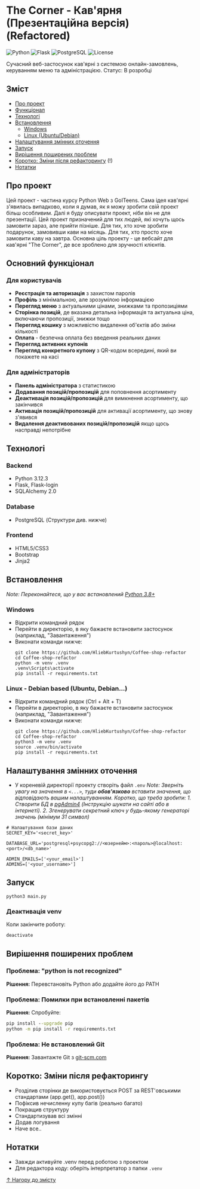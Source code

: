 # The Corner - Кав'ярня (Презентаційна версія) (Refactored)

![Python](https://img.shields.io/badge/Python-3.8+-blue.svg)
![Flask](https://img.shields.io/badge/Flask-2.3-green.svg)
![PostgreSQL](https://img.shields.io/badge/PostgreSQL-13-purple.svg)
![License](https://img.shields.io/badge/License-MIT-yellow.svg)

Сучасний веб-застосунок кав'ярні з системою онлайн-замовлень, керуванням меню та адміністрацією.
Статус: В розробці

## Зміст
- [Про проект](#про-проект)
- [Функціонал](#функціонал)
- [Технологі](#технологі)
- [Встановлення](#встановлення)
  - [Windows](#windows)
  - [Linux (Ubuntu/Debian)](#linux-ubuntudebian)
- [Налаштування змінних оточення](#налаштування-змінних-оточення)
- [Запуск](#запуск)
- [Вирішення поширених проблем](#вирішення-поширених-проблем)
- [Коротко: Зміни після рефакторингу](#коротко-зміни-після-рефакторингу) (!)
- [Нотатки](#нотатки)

## Про проект
Цей проект - частина курсу Python Web з GoITeens. Сама ідея кав'ярні з'явилась випадково, коли я думав, як я можу зробити свій проект більш особливим. Далі я буду описувати проект, ніби він не для презентації.
Цей проект призначений для тих людей, які хочуть щось замовити зараз, але прийти пізніше. Для тих, хто хоче зробити подарунок, замовивши кави на місяць. Для тих, хто просто хоче замовити каву на завтра.
Основна ціль проекту - це вебсайт для кав'ярні "The Corner", де все зроблено для зручності клієнтів.

## Основний функціонал
### Для користувачів
- **Реєстрація та авторизація** з захистом паролів
- **Профіль** з мінімальною, але зрозумілою інформацією
- **Перегляд меню** з актуальними цінами, знижками та пропозиціями
- **Сторінка позицій**, де вказана детальна інформація та актуальна ціна, включаючи пропозиції, знижки тощо
- **Перегляд кошику** з можливістю видалення об'єктів або зміни кількості
- **Оплата** - безпечна оплата без введення реальних даних
- **Перегляд активних купонів**
- **Перегляд конкретного купону** з QR-кодом всередині, який ви покажете на касі

### Для адміністраторів
- **Панель адміністратора** з статистикою
- **Додавання позицій/пропозицій** для поповнення асортименту
- **Деактивація позицій/пропозицій** для вимкнення асортименту, що закінчився
- **Активація позицій/пропозицій** для активації асортименту, що знову з'явився
- **Видалення деактивованих позицій/пропозицій** якщо щось насправді непотрібне

## Технологі
### Backend
- Python 3.12.3
- Flask, Flask-login
- SQLAlchemy 2.0

### Database
- PostgreSQL
(Структури див. нижче)

### Frontend
- HTML5/CSS3
- Bootstrap
- Jinja2

## Встановлення
*Note: Переконайтеся, що у вас встановлений [Python 3.8+](https://www.python.org/downloads/)*
### Windows
- Відкрити командний рядок
- Перейти в директорію, в яку бажаєте встановити застосунок (наприклад, "Завантаження")
- Виконати команди нижче:
    ```
    git clone https://github.com/HliebKurtushyn/Coffee-shop-refactor
    cd Coffee-shop-refactor
    python -m venv .venv
    .venv\Scripts\activate
    pip install -r requirements.txt
    ```
### Linux - Debian based (Ubuntu, Debian...)
- Відкрити командний рядок (Ctrl + Alt + T)
- Перейти в директорію, в яку бажаєте встановити застосунок (наприклад, "Завантаження")
- Виконати команди нижче:
    ```
    git clone https://github.com/HliebKurtushyn/Coffee-shop-refactor
    cd Coffee-shop-refactor
    python3 -m venv .venv
    source .venv/bin/activate
    pip install -r requirements.txt
    ```
## Налаштування змінних оточення
- У кореневій директорії проекту створіть файл ```.env```
*Note: Зверніть увагу на значення в ```<...>```, туди **обов'язково** вставити значення, що відповідають вашим налаштуванням.*
*Коротко, що треба зробити: 1. Створити БД в [pgAdmin4](https://www.pgadmin.org/download/) (Інструкцію шукати на сайті або в інтернеті). 2. Згенерувати секретний ключ у будь-якому генераторі значень (мінімум 31 символ)*
```env
# Налаштування бази даних
SECRET_KEY='<secret_key>'

DATABASE_URL='postgresql+psycopg2://<юзернейм>:<пароль>@localhost:<port>/<db_name>'

ADMIN_EMAILS=['<your_email>']
ADMINS=['<your_username>']
```

## Запуск
```cmd/bash
python3 main.py
 ```

### Деактивація venv

Коли закінчите роботу:
```cmd
deactivate
```

## Вирішення поширених проблем

### Проблема: "python is not recognized"
**Рішення:** Перевстановіть Python або додайте його до PATH

### Проблема: Помилки при встановленні пакетів
**Рішення:** Спробуйте:
```cmd
pip install --upgrade pip
python -m pip install -r requirements.txt
```

### Проблема: Не встановлений Git
**Рішення:** Завантажте Git з [git-scm.com](https://git-scm.com/)

## Коротко: Зміни після рефакторингу
- Розділив сторінки де використовується POST за REST'овськими стандартами (app.get(), app.post())
- Пофіксив нечисленну купу багів (реально багато)
- Покращив структуру
- Стандартизував всі змінні
- Додав логування
- Наче все..

## Нотатки

- Завжди активуйте .venv перед роботою з проектом
- Для редактора коду: оберіть інтерпретатор з папки `.venv`

[↑ Нагору до змісту](#зміст)